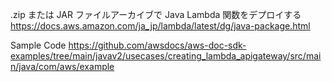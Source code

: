 .zip または JAR ファイルアーカイブで Java Lambda 関数をデプロイする
https://docs.aws.amazon.com/ja_jp/lambda/latest/dg/java-package.html

Sample Code
https://github.com/awsdocs/aws-doc-sdk-examples/tree/main/javav2/usecases/creating_lambda_apigateway/src/main/java/com/aws/example